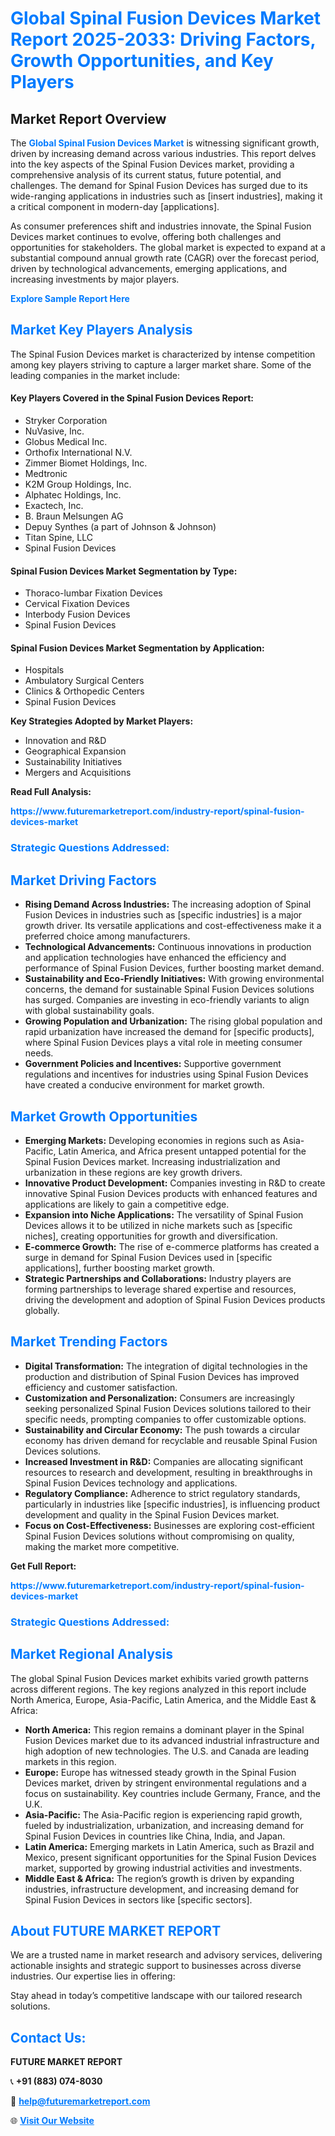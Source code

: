 <h1 style="color: #007BFF;">Global Spinal Fusion Devices Market Report 2025-2033: Driving Factors, Growth Opportunities, and Key Players</h1>

<section id="overview">
<h2>Market Report Overview</h2>
<p>The <a href="https://www.futuremarketreport.com/industry-report/spinal-fusion-devices-market" style="color: #007BFF; text-decoration: none;"><strong>Global Spinal Fusion Devices Market</strong></a> is witnessing significant growth, driven by increasing demand across various industries. This report delves into the key aspects of the Spinal Fusion Devices market, providing a comprehensive analysis of its current status, future potential, and challenges. The demand for Spinal Fusion Devices has surged due to its wide-ranging applications in industries such as [insert industries], making it a critical component in modern-day [applications].</p>
<p>As consumer preferences shift and industries innovate, the Spinal Fusion Devices market continues to evolve, offering both challenges and opportunities for stakeholders. The global market is expected to expand at a substantial compound annual growth rate (CAGR) over the forecast period, driven by technological advancements, emerging applications, and increasing investments by major players.</p>
</section>

<section id="overview">
<p><a href="https://www.futuremarketreport.com/request-sample/reportId=110495" style="color: #007BFF; text-decoration: none;"><strong>Explore Sample Report Here</strong></a></p>
</section>

<section id="key-players">
<h2 style="color: #007BFF;">Market Key Players Analysis</h2>
<p>The Spinal Fusion Devices market is characterized by intense competition among key players striving to capture a larger market share. Some of the leading companies in the market include:</p>
<h4>Key Players Covered in the Spinal Fusion Devices Report:</h4>
<ul><li>Stryker Corporation</li><li>NuVasive, Inc.</li><li>Globus Medical Inc.</li><li>Orthofix International N.V.</li><li>Zimmer Biomet Holdings, Inc.</li><li>Medtronic</li><li>K2M Group Holdings, Inc.</li><li>Alphatec Holdings, Inc.</li><li>Exactech, Inc.</li><li>B. Braun Melsungen AG</li><li>Depuy Synthes (a part of Johnson &amp; Johnson)</li><li>Titan Spine, LLC</li><li>Spinal Fusion Devices</li></ul>
<h4>Spinal Fusion Devices Market Segmentation by Type:</h4>
<ul><li>Thoraco-lumbar Fixation Devices</li><li>Cervical Fixation Devices</li><li>Interbody Fusion Devices</li><li>Spinal Fusion Devices</li></ul>

<h4>Spinal Fusion Devices Market Segmentation by Application:</h4>
<ul><li>Hospitals</li><li>Ambulatory Surgical Centers</li><li>Clinics &amp; Orthopedic Centers</li><li>Spinal Fusion Devices</li></ul>
<p><strong>Key Strategies Adopted by Market Players:</strong></p>
<ul>
<li>Innovation and R&D</li>
<li>Geographical Expansion</li>
<li>Sustainability Initiatives</li>
<li>Mergers and Acquisitions</li>
</ul>
</section>

<section>
<p><strong>Read Full Analysis: </strong></p><a href="https://www.futuremarketreport.com/industry-report/spinal-fusion-devices-market" style="color: #007BFF; text-decoration: none;"><strong>https://www.futuremarketreport.com/industry-report/spinal-fusion-devices-market</strong></a>
<h3 style="color: #007BFF;">Strategic Questions Addressed:</h3>
</section>

<section id="driving-factors">
<h2 style="color: #007BFF;">Market Driving Factors</h2>
<ul>
<li><strong>Rising Demand Across Industries:</strong> The increasing adoption of Spinal Fusion Devices in industries such as [specific industries] is a major growth driver. Its versatile applications and cost-effectiveness make it a preferred choice among manufacturers.</li>
<li><strong>Technological Advancements:</strong> Continuous innovations in production and application technologies have enhanced the efficiency and performance of Spinal Fusion Devices, further boosting market demand.</li>
<li><strong>Sustainability and Eco-Friendly Initiatives:</strong> With growing environmental concerns, the demand for sustainable Spinal Fusion Devices solutions has surged. Companies are investing in eco-friendly variants to align with global sustainability goals.</li>
<li><strong>Growing Population and Urbanization:</strong> The rising global population and rapid urbanization have increased the demand for [specific products], where Spinal Fusion Devices plays a vital role in meeting consumer needs.</li>
<li><strong>Government Policies and Incentives:</strong> Supportive government regulations and incentives for industries using Spinal Fusion Devices have created a conducive environment for market growth.</li>
</ul>
</section>

<section id="growth-opportunities">
<h2 style="color: #007BFF;">Market Growth Opportunities</h2>
<ul>
<li><strong>Emerging Markets:</strong> Developing economies in regions such as Asia-Pacific, Latin America, and Africa present untapped potential for the Spinal Fusion Devices market. Increasing industrialization and urbanization in these regions are key growth drivers.</li>
<li><strong>Innovative Product Development:</strong> Companies investing in R&D to create innovative Spinal Fusion Devices products with enhanced features and applications are likely to gain a competitive edge.</li>
<li><strong>Expansion into Niche Applications:</strong> The versatility of Spinal Fusion Devices allows it to be utilized in niche markets such as [specific niches], creating opportunities for growth and diversification.</li>
<li><strong>E-commerce Growth:</strong> The rise of e-commerce platforms has created a surge in demand for Spinal Fusion Devices used in [specific applications], further boosting market growth.</li>
<li><strong>Strategic Partnerships and Collaborations:</strong> Industry players are forming partnerships to leverage shared expertise and resources, driving the development and adoption of Spinal Fusion Devices products globally.</li>
</ul>
</section>

<section id="trending-factors">
<h2 style="color: #007BFF;">Market Trending Factors</h2>
<ul>
<li><strong>Digital Transformation:</strong> The integration of digital technologies in the production and distribution of Spinal Fusion Devices has improved efficiency and customer satisfaction.</li>
<li><strong>Customization and Personalization:</strong> Consumers are increasingly seeking personalized Spinal Fusion Devices solutions tailored to their specific needs, prompting companies to offer customizable options.</li>
<li><strong>Sustainability and Circular Economy:</strong> The push towards a circular economy has driven demand for recyclable and reusable Spinal Fusion Devices solutions.</li>
<li><strong>Increased Investment in R&D:</strong> Companies are allocating significant resources to research and development, resulting in breakthroughs in Spinal Fusion Devices technology and applications.</li>
<li><strong>Regulatory Compliance:</strong> Adherence to strict regulatory standards, particularly in industries like [specific industries], is influencing product development and quality in the Spinal Fusion Devices market.</li>
<li><strong>Focus on Cost-Effectiveness:</strong> Businesses are exploring cost-efficient Spinal Fusion Devices solutions without compromising on quality, making the market more competitive.</li>
</ul>
</section>

<section>
<p><strong>Get Full Report: </strong></p><a href="https://www.futuremarketreport.com/industry-report/spinal-fusion-devices-market" style="color: #007BFF; text-decoration: none;"><strong>https://www.futuremarketreport.com/industry-report/spinal-fusion-devices-market</strong></a>
<h3 style="color: #007BFF;">Strategic Questions Addressed:</h3>
</section>


<section id="regional-analysis">
<h2 style="color: #007BFF;">Market Regional Analysis</h2>
<p>The global Spinal Fusion Devices market exhibits varied growth patterns across different regions. The key regions analyzed in this report include North America, Europe, Asia-Pacific, Latin America, and the Middle East & Africa:</p>
<ul>
<li><strong>North America:</strong> This region remains a dominant player in the Spinal Fusion Devices market due to its advanced industrial infrastructure and high adoption of new technologies. The U.S. and Canada are leading markets in this region.</li>
<li><strong>Europe:</strong> Europe has witnessed steady growth in the Spinal Fusion Devices market, driven by stringent environmental regulations and a focus on sustainability. Key countries include Germany, France, and the U.K.</li>
<li><strong>Asia-Pacific:</strong> The Asia-Pacific region is experiencing rapid growth, fueled by industrialization, urbanization, and increasing demand for Spinal Fusion Devices in countries like China, India, and Japan.</li>
<li><strong>Latin America:</strong> Emerging markets in Latin America, such as Brazil and Mexico, present significant opportunities for the Spinal Fusion Devices market, supported by growing industrial activities and investments.</li>
<li><strong>Middle East & Africa:</strong> The region’s growth is driven by expanding industries, infrastructure development, and increasing demand for Spinal Fusion Devices in sectors like [specific sectors].</li>
</ul>
</section>

<footer>
<h2 style="color: #007BFF;">About FUTURE MARKET REPORT</h2>
<p>We are a trusted name in market research and advisory services, delivering actionable insights and strategic support to businesses across diverse industries. Our expertise lies in offering:</p>

<p>Stay ahead in today’s competitive landscape with our tailored research solutions.</p>

<h2 style="color: #007BFF;">Contact Us:</h2>
<p><strong>FUTURE MARKET REPORT</strong></p>
<p>📞 <strong>+91 (883) 074-8030</strong></p>
<p>📧 <strong><a href="mailto:help@futuremarketreport.com" style="color: #007BFF;">help@futuremarketreport.com</a></strong></p>
<p>🌐 <strong><a href="https://www.futuremarketreport.com/" style="color: #007BFF;">Visit Our Website</a></strong></p>
</footer>